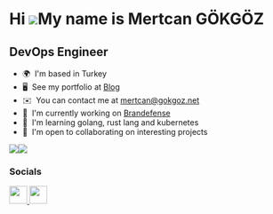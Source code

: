 Hi ![](https://user-images.githubusercontent.com/18350557/176309783-0785949b-9127-417c-8b55-ab5a4333674e.gif)My name is Mertcan GÖKGÖZ
======================================================================================================================================

DevOps Engineer
------------------

* 🌍  I'm based in Turkey
* 🖥️  See my portfolio at [Blog](https://mertcangokgoz.com)
* ✉️  You can contact me at [mertcan@gokgoz.net](mailto:mertcan@gokgoz.net)
* 🚀  I'm currently working on [Brandefense](https://brandefense.io)
* 🧠  I'm learning golang, rust lang and kubernetes
* 🤝  I'm open to collaborating on interesting projects

<a href="https://www.github.com/mertcangokgoz" target="_blank" rel="noreferrer"><img
src="https://img.shields.io/github/followers/mertcangokgoz?logo=github&style=for-the-badge&color=0891b2&labelColor=1c1917" /></a><a href="https://www.twitter.com/mertcangokgoz" target="_blank" rel="noreferrer"><img
src="https://img.shields.io/twitter/follow/mertcangokgoz?logo=twitter&style=for-the-badge&color=0891b2&labelColor=1c1917"
/></a>

### Socials

<p align="left"> <a href="https://www.linkedin.com/in/mertcangokgoz" target="_blank" rel="noreferrer"><img src="https://raw.githubusercontent.com/danielcranney/readme-generator/main/public/icons/socials/linkedin.svg" width="32" height="32" /> <a href="https://mertcangokgoz.com/feed/" target="_blank" rel="noreferrer"><img src="https://raw.githubusercontent.com/danielcranney/readme-generator/main/public/icons/socials/rss.svg" width="32" height="32" /></a> </p>
